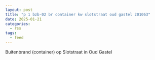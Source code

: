 ```yaml
---
layout: post
title: "p 1 bzb-02 br container kw slotstraat oud gastel 201063"
date: 2025-01-21
categories: 
  - rss
tags: 
  - feed
---
```


Buitenbrand (container) op Slotstraat in Oud Gastel

